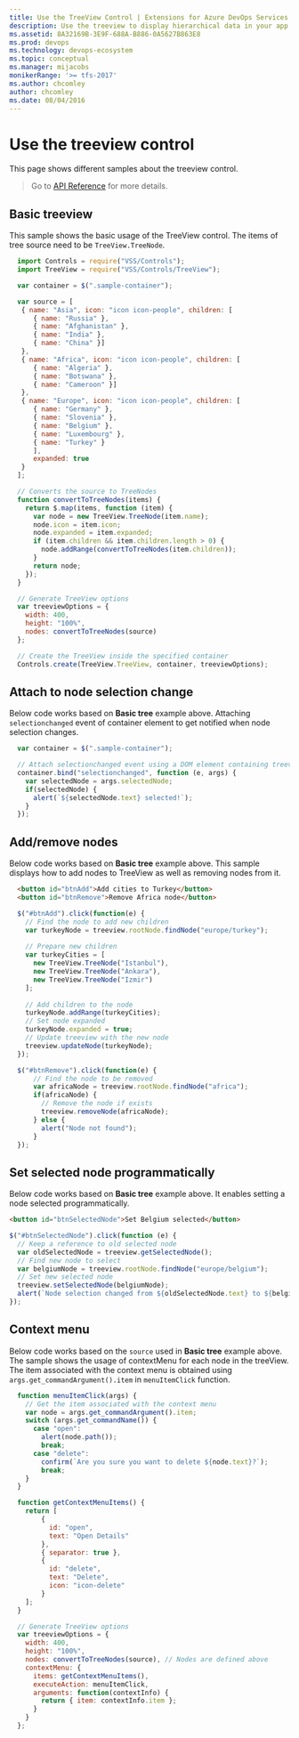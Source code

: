 ```yaml
---
title: Use the TreeView Control | Extensions for Azure DevOps Services
description: Use the treeview to display hierarchical data in your app for Azure DevOps Services.
ms.assetid: 8A32169B-3E9F-688A-B886-0A5627B863E8
ms.prod: devops
ms.technology: devops-ecosystem
ms.topic: conceptual
ms.manager: mijacobs
monikerRange: '>= tfs-2017'
ms.author: chcomley
author: chcomley
ms.date: 08/04/2016
---
```


# Use the treeview control

This page shows different samples about the treeview control.

> Go to [API Reference](../../reference/client/controls/tree.md) for more details.

<a name="basic"></a>

## Basic treeview

This sample shows the basic usage of the TreeView control. The items of tree source need to be `TreeView.TreeNode`.
``` javascript
  import Controls = require("VSS/Controls");
  import TreeView = require("VSS/Controls/TreeView");

  var container = $(".sample-container");

  var source = [
   { name: "Asia", icon: "icon icon-people", children: [
      { name: "Russia" }, 
      { name: "Afghanistan" }, 
      { name: "India" }, 
      { name: "China" }] 
   },
   { name: "Africa", icon: "icon icon-people", children: [
      { name: "Algeria" }, 
      { name: "Botswana" }, 
      { name: "Cameroon" }] 
   },
   { name: "Europe", icon: "icon icon-people", children: [
      { name: "Germany" }, 
      { name: "Slovenia" }, 
      { name: "Belgium" }, 
      { name: "Luxembourg" }, 
      { name: "Turkey" }
      ], 
      expanded: true 
   }
  ];

  // Converts the source to TreeNodes
  function convertToTreeNodes(items) {
    return $.map(items, function (item) {
      var node = new TreeView.TreeNode(item.name);
      node.icon = item.icon;
      node.expanded = item.expanded;
      if (item.children && item.children.length > 0) {
        node.addRange(convertToTreeNodes(item.children));
      }
      return node;
    });
  }

  // Generate TreeView options
  var treeviewOptions = {
    width: 400,
    height: "100%",
    nodes: convertToTreeNodes(source)
  };

  // Create the TreeView inside the specified container
  Controls.create(TreeView.TreeView, container, treeviewOptions);
```
<a name="selectionchange"></a>

## Attach to node selection change

Below code works based on **Basic tree** example above. Attaching `selectionchanged` event of container element to get notified when node selection changes.
``` javascript
  var container = $(".sample-container");

  // Attach selectionchanged event using a DOM element containing treeview
  container.bind("selectionchanged", function (e, args) {
    var selectedNode = args.selectedNode;
    if(selectedNode) {
      alert(`${selectedNode.text} selected!`);
    }
  });
```
<a name="addremove"></a>

## Add/remove nodes
Below code works based on **Basic tree** example above. This sample displays how to add nodes to TreeView as well as removing nodes from it.

``` html
  <button id="btnAdd">Add cities to Turkey</button>
  <button id="btnRemove">Remove Africa node</button>
```

``` javascript
  $("#btnAdd").click(function(e) {
    // Find the node to add new children
    var turkeyNode = treeview.rootNode.findNode("europe/turkey");
    
    // Prepare new children
    var turkeyCities = [
      new TreeView.TreeNode("Istanbul"),
      new TreeView.TreeNode("Ankara"),  
      new TreeView.TreeNode("Izmir")
    ];
    
    // Add children to the node
    turkeyNode.addRange(turkeyCities);
    // Set node expanded
    turkeyNode.expanded = true;
    // Update treeview with the new node 
    treeview.updateNode(turkeyNode);
  });

  $("#btnRemove").click(function(e) {
      // Find the node to be removed
      var africaNode = treeview.rootNode.findNode("africa");
      if(africaNode) {
        // Remove the node if exists
        treeview.removeNode(africaNode);
      } else {
        alert("Node not found");
      }
  });
```
<a name="setselectednode"></a>

## Set selected node programmatically
Below code works based on **Basic tree** example above. It enables setting a node selected programmatically.

```html
<button id="btnSelectedNode">Set Belgium selected</button>
```

``` javascript
$("#btnSelectedNode").click(function (e) {
  // Keep a reference to old selected node
  var oldSelectedNode = treeview.getSelectedNode();
  // Find new node to select
  var belgiumNode = treeview.rootNode.findNode("europe/belgium");
  // Set new selected node 
  treeview.setSelectedNode(belgiumNode);
  alert(`Node selection changed from ${oldSelectedNode.text} to ${belgiumNode.text}`);
});
```

<a name="contextmenu"></a>

## Context menu
Below code works based on the `source` used in **Basic tree** example above. The sample shows the usage of contextMenu for each node in the treeView. The item associated with the context menu is obtained using `args.get_commandArgument().item` in `menuItemClick` function.


``` javascript
  function menuItemClick(args) {
    // Get the item associated with the context menu
    var node = args.get_commandArgument().item;
    switch (args.get_commandName()) {
      case "open":
        alert(node.path());
        break;
      case "delete":
        confirm(`Are you sure you want to delete ${node.text}?`);
        break;
    }
  }

  function getContextMenuItems() {
    return [
        {
          id: "open",
          text: "Open Details"
        },
        { separator: true },
        {
          id: "delete",
          text: "Delete",
          icon: "icon-delete"
        }
    ];
  }

  // Generate TreeView options
  var treeviewOptions = {
    width: 400,
    height: "100%",
    nodes: convertToTreeNodes(source), // Nodes are defined above
    contextMenu: {
      items: getContextMenuItems(),
      executeAction: menuItemClick,
      arguments: function(contextInfo) {
        return { item: contextInfo.item };
      }
    }
  };
```